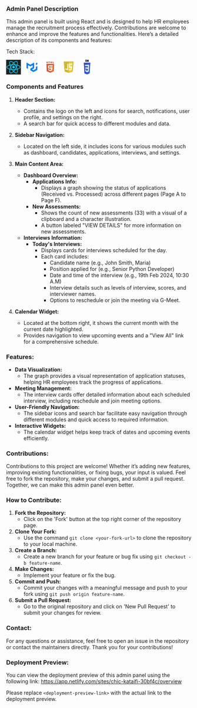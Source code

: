 ### Admin Panel Description

This admin panel is built using React and is designed to help HR employees manage the recruitment process effectively. Contributions are welcome to enhance and improve the features and functionalities. Here’s a detailed description of its components and features:

Tech Stack:
<div style="display: flex; align-items: center;">
  <img src="https://github.com/KarthiKey-Dev/image-storage/blob/main/TechStack/react.svg" alt="React" width="40" height="40" style="margin-right: 10px;">
  <img src="https://github.com/KarthiKey-Dev/image-storage/blob/main/TechStack/mui.png" alt="Material UI" width="40" height="40" style="margin-right: 10px;">
  <img src="https://github.com/KarthiKey-Dev/image-storage/blob/main/TechStack/html.jpg" alt="JavaScript" width="40" height="40" style="margin-right: 10px;">
  <img src="https://github.com/KarthiKey-Dev/image-storage/blob/main/TechStack/js.webp" alt="HTML" width="40" height="40" style="margin-right: 10px;">
  <img src="https://github.com/KarthiKey-Dev/image-storage/blob/main/TechStack/css.png" alt="CSS" width="40" height="40" style="margin-right: 10px;">
</div>

### Components and Features

1. **Header Section:**
   - Contains the logo on the left and icons for search, notifications, user profile, and settings on the right.
   - A search bar for quick access to different modules and data.

2. **Sidebar Navigation:**
   - Located on the left side, it includes icons for various modules such as dashboard, candidates, applications, interviews, and settings.

3. **Main Content Area:**
   - **Dashboard Overview:**
     - **Applications Info:**
       - Displays a graph showing the status of applications (Received vs. Processed) across different pages (Page A to Page F).
     - **New Assessments:**
       - Shows the count of new assessments (33) with a visual of a clipboard and a character illustration.
       - A button labeled "VIEW DETAILS" for more information on new assessments.
   - **Interviews Information:**
     - **Today's Interviews:**
       - Displays cards for interviews scheduled for the day.
       - Each card includes:
         - Candidate name (e.g., John Smith, Maria)
         - Position applied for (e.g., Senior Python Developer)
         - Date and time of the interview (e.g., 19th Feb 2024, 10:30 A.M)
         - Interview details such as levels of interview, scores, and interviewer names.
         - Options to reschedule or join the meeting via G-Meet.

4. **Calendar Widget:**
   - Located at the bottom right, it shows the current month with the current date highlighted.
   - Provides navigation to view upcoming events and a "View All" link for a comprehensive schedule.

### Features:
- **Data Visualization:**
  - The graph provides a visual representation of application statuses, helping HR employees track the progress of applications.
- **Meeting Management:**
  - The interview cards offer detailed information about each scheduled interview, including reschedule and join meeting options.
- **User-Friendly Navigation:**
  - The sidebar icons and search bar facilitate easy navigation through different modules and quick access to required information.
- **Interactive Widgets:**
  - The calendar widget helps keep track of dates and upcoming events efficiently.

### Contributions:
Contributions to this project are welcome! Whether it’s adding new features, improving existing functionalities, or fixing bugs, your input is valued. Feel free to fork the repository, make your changes, and submit a pull request. Together, we can make this admin panel even better.

### How to Contribute:
1. **Fork the Repository:**
   - Click on the 'Fork' button at the top right corner of the repository page.
2. **Clone Your Fork:**
   - Use the command `git clone <your-fork-url>` to clone the repository to your local machine.
3. **Create a Branch:**
   - Create a new branch for your feature or bug fix using `git checkout -b feature-name`.
4. **Make Changes:**
   - Implement your feature or fix the bug.
5. **Commit and Push:**
   - Commit your changes with a meaningful message and push to your fork using `git push origin feature-name`.
6. **Submit a Pull Request:**
   - Go to the original repository and click on 'New Pull Request' to submit your changes for review.

### Contact:
For any questions or assistance, feel free to open an issue in the repository or contact the maintainers directly. Thank you for your contributions!

### Deployment Preview:
You can view the deployment preview of this admin panel using the following link: https://app.netlify.com/sites/chic-kataifi-30bf4c/overview 

Please replace `<deployment-preview-link>` with the actual link to the deployment preview.
